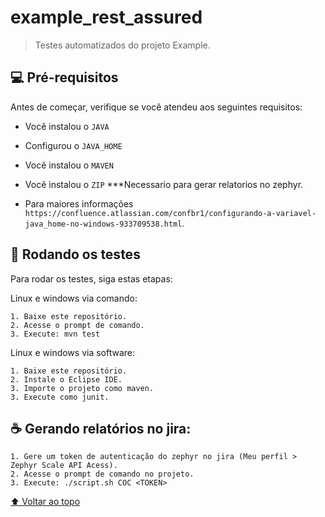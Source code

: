 # example_rest_assured

<!---Esses são exemplos. Veja https://shields.io para outras pessoas ou para personalizar este conjunto de escudos. Você pode querer incluir dependências, status do projeto e informações de licença aqui--->

> Testes automatizados do projeto Example.


## 💻 Pré-requisitos

Antes de começar, verifique se você atendeu aos seguintes requisitos:
<!---Estes são apenas requisitos de exemplo. Adicionar, duplicar ou remover conforme necessário--->
* Você instalou o `JAVA`
* Configurou o `JAVA_HOME`
* Você instalou o `MAVEN` 
* Você instalou o `ZIP` ***Necessario para gerar relatorios no zephyr. 

* Para maiores informações `https://confluence.atlassian.com/confbr1/configurando-a-variavel-java_home-no-windows-933709538.html`.

## 🚀 Rodando os testes

Para rodar os testes, siga estas etapas:

Linux e windows via comando:
```
1. Baixe este repositório.
2. Acesse o prompt de comando.
3. Execute: mvn test
```

Linux e windows via software:
```
1. Baixe este repositório.
2. Instale o Eclipse IDE.
3. Importe o projeto como maven.
3. Execute como junit.
```


## ☕ Gerando relatórios no jira:

```
1. Gere um token de autenticação do zephyr no jira (Meu perfil > Zephyr Scale API Acess).
2. Acesse o prompt de comando no projeto.
3. Execute: ./script.sh COC <TOKEN>
```

[⬆ Voltar ao topo](#nome-do-projeto)<br>

